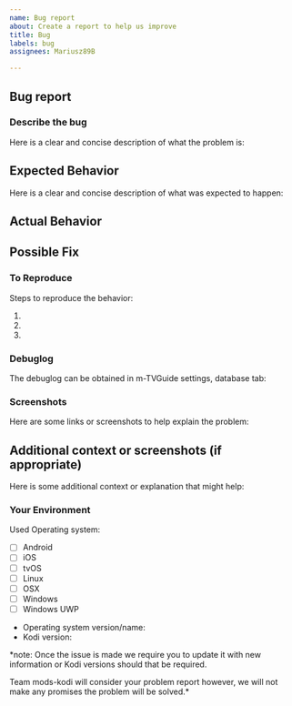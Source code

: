```yaml
---
name: Bug report
about: Create a report to help us improve
title: Bug
labels: bug
assignees: Mariusz89B

---
```


<!--- Please fill out this template to the best of your ability. You can always edit this issue once you have created it. -->

<!--- Read the following link before you create a new problem report: https://kodi.wiki/view/HOW-TO:Submit_a_bug_report  -->

## Bug report

### Describe the bug
Here is a clear and concise description of what the problem is:
<!--- Provide a more detailed introduction to the issue itself, and why you consider it to be a bug -->
<!--- A bug report that is not clear will be closed -->
<!--- Put your text below this line -->


## Expected Behavior
Here is a clear and concise description of what was expected to happen:
<!--- Tell us what should happen -->
<!--- Put your text below this line -->


## Actual Behavior
<!--- Tell us what happens instead -->
<!--- Put your text below this line -->


## Possible Fix
<!--- Not obligatory, but suggest a fix or reason for the bug -->
<!--- Put your text below this line -->


### To Reproduce
Steps to reproduce the behavior:
<!--- Provide a link to a live example, or an unambiguous set of steps to -->
<!--- reproduce this bug. Include code to reproduce, if relevant -->
<!--- Put your text below this line -->
1. 
2.
3.


### Debuglog
<!--- Put your text below this line -->
<!--- A debuglog is always mandatory when creating an issue. Provide one! -->
The debuglog can be obtained in m-TVGuide settings, database tab:


### Screenshots 
Here are some links or screenshots to help explain the problem:
<!--- Put your text below this line -->


## Additional context or screenshots (if appropriate)
Here is some additional context or explanation that might help:
<!--- How has this bug affected you? What were you trying to accomplish? -->
<!--- Put your text below this line -->


### Your Environment
Used Operating system:
<!--- Include as many relevant details about the environment you experienced the bug in -->
<!--- Put your text below this line. Checkboxes can easily be ticked once issue is created -->
 - [ ] Android
 - [ ] iOS
 - [ ] tvOS
 - [ ] Linux
 - [ ] OSX
 - [ ] Windows
 - [ ] Windows UWP

 - Operating system version/name:
 - Kodi version:


<!--- End of this issue -->
*note: Once the issue is made we require you to update it with new information or Kodi versions should that be required.

Team mods-kodi will consider your problem report however, we will not make any promises the problem will be solved.*

